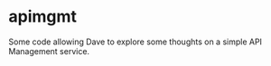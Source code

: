 apimgmt
=======

Some code allowing Dave to explore some thoughts on a simple API Management service.
